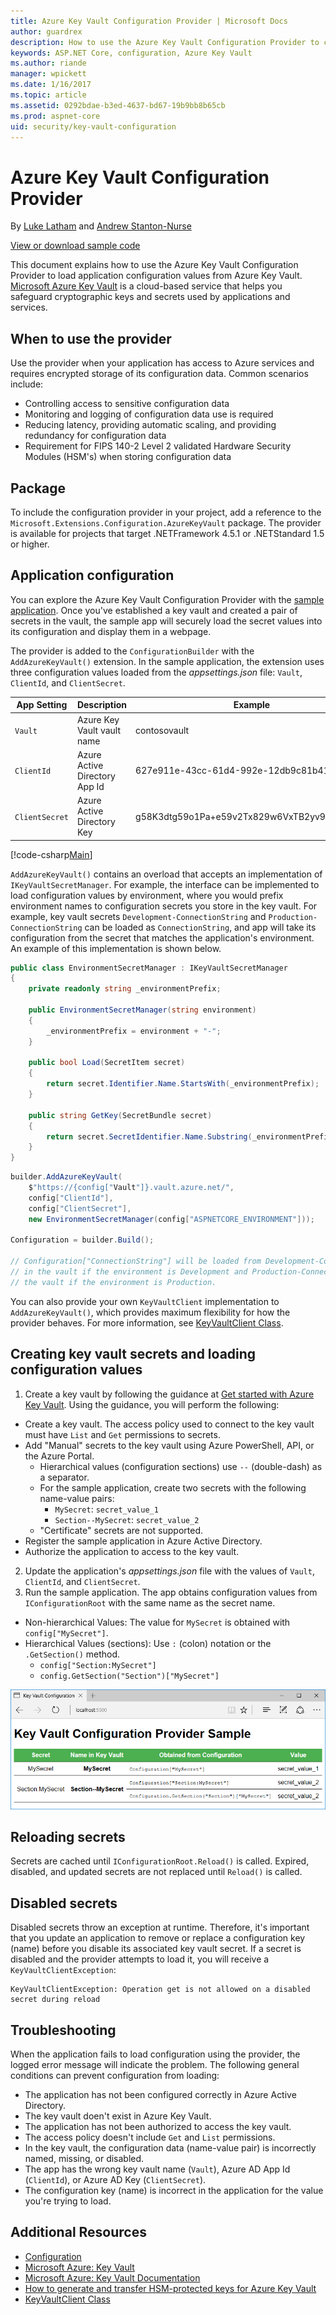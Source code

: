 ```yaml
---
title: Azure Key Vault Configuration Provider | Microsoft Docs
author: guardrex
description: How to use the Azure Key Vault Configuration Provider to configure an application using name-value pairs loaded at runtime.
keywords: ASP.NET Core, configuration, Azure Key Vault
ms.author: riande
manager: wpickett
ms.date: 1/16/2017
ms.topic: article
ms.assetid: 0292bdae-b3ed-4637-bd67-19b9bb8b65cb
ms.prod: aspnet-core
uid: security/key-vault-configuration
---
```

# Azure Key Vault Configuration Provider

By [Luke Latham](https://github.com/GuardRex) and [Andrew Stanton-Nurse](https://github.com/anurse)

[View or download sample code](https://github.com/aspnet/Docs/tree/master/aspnetcore/security/key-vault-configuration/sample)

This document explains how to use the Azure Key Vault Configuration Provider to load application configuration values from Azure Key Vault. [Microsoft Azure Key Vault](https://azure.microsoft.com/en-us/services/key-vault/) is a cloud-based service that helps you safeguard cryptographic keys and secrets used by applications and services.

## When to use the provider
Use the provider when your application has access to Azure services and requires encrypted storage of its configuration data. Common scenarios include:
* Controlling access to sensitive configuration data
* Monitoring and logging of configuration data use is required
* Reducing latency, providing automatic scaling, and providing redundancy for configuration data
* Requirement for FIPS 140-2 Level 2 validated Hardware Security Modules (HSM's) when storing configuration data

## Package
To include the configuration provider in your project, add a reference to the `Microsoft.Extensions.Configuration.AzureKeyVault` package. The provider is available for projects that target .NETFramework 4.5.1 or .NETStandard 1.5 or higher.

## Application configuration
You can explore the Azure Key Vault Configuration Provider with the [sample application](https://github.com/aspnet/Docs/tree/master/aspnetcore/security/key-vault-configuration/sample). Once you've established a key vault and created a pair of secrets in the vault, the sample app will securely load the secret values into its configuration and display them in a webpage.

The provider is added to the `ConfigurationBuilder` with the `AddAzureKeyVault()` extension. In the sample application, the extension uses three configuration values loaded from the *appsettings.json* file: `Vault`, `ClientId`, and `ClientSecret`.

App Setting | Description | Example
--- | --- | ---
`Vault` | Azure Key Vault vault name | contosovault
`ClientId` | Azure Active Directory App Id | 627e911e-43cc-61d4-992e-12db9c81b413
`ClientSecret` | Azure Active Directory Key | g58K3dtg59o1Pa+e59v2Tx829w6VxTB2yv9sv/101di=

[!code-csharp[Main](key-vault-configuration/sample/Startup.cs?name=snippet1&highlight=5,10-13)]

`AddAzureKeyVault()` contains an overload that accepts an implementation of `IKeyVaultSecretManager`. For example, the interface can be implemented to load configuration values by environment, where you would prefix environment names to configuration secrets you store in the key vault. For example, key vault secrets `Development-ConnectionString` and `Production-ConnectionString` can be loaded as `ConnectionString`, and app will take its configuration from the secret that matches the application's environment. An example of this implementation is shown below.

```csharp
public class EnvironmentSecretManager : IKeyVaultSecretManager
{
    private readonly string _environmentPrefix;

    public EnvironmentSecretManager(string environment)
    {
        _environmentPrefix = environment + "-";
    }

    public bool Load(SecretItem secret)
    {
        return secret.Identifier.Name.StartsWith(_environmentPrefix);
    }

    public string GetKey(SecretBundle secret)
    {
        return secret.SecretIdentifier.Name.Substring(_environmentPrefix.Length);
    }
}
```

```csharp
builder.AddAzureKeyVault(
    $"https://{config["Vault"]}.vault.azure.net/",
    config["ClientId"],
    config["ClientSecret"],
    new EnvironmentSecretManager(config["ASPNETCORE_ENVIRONMENT"]));
    
Configuration = builder.Build();

// Configuration["ConnectionString"] will be loaded from Development-ConnectionString
// in the vault if the environment is Development and Production-ConnectionString in
// the vault if the environment is Production.
```

You can also provide your own `KeyVaultClient` implementation to `AddAzureKeyVault()`, which provides maximum flexibility for how the provider behaves. For more information, see [KeyVaultClient Class](https://msdn.microsoft.com/en-us/library/microsoft.azure.keyvault.keyvaultclient.aspx). 

## Creating key vault secrets and loading configuration values
1. Create a key vault by following the guidance at [Get started with Azure Key Vault](https://azure.microsoft.com/en-us/documentation/articles/key-vault-get-started/). Using the guidance, you will perform the following:
  * Create a key vault. The access policy used to connect to the key vault must have `List` and `Get` permissions to secrets.
  * Add "Manual" secrets to the key vault using Azure PowerShell, API, or the Azure Portal.
    * Hierarchical values (configuration sections) use `--` (double-dash) as a separator.
    * For the sample application, create two secrets with the following name-value pairs:
      * `MySecret`: `secret_value_1`
      * `Section--MySecret`: `secret_value_2`
    * "Certificate" secrets are not supported.
  * Register the sample application in Azure Active Directory.
  * Authorize the application to access to the key vault.
2. Update the application's *appsettings.json* file with the values of `Vault`, `ClientId`, and `ClientSecret`.
3. Run the sample application. The app obtains configuration values from `IConfigurationRoot` with the same name as the secret name.
  * Non-hierarchical Values: The value for `MySecret` is obtained with `config["MySecret"]`.
  * Hierarchical Values (sections): Use `:` (colon) notation or the `.GetSection()` method.
    * `config["Section:MySecret"]`
    * `config.GetSection("Section")["MySecret"]`

![Browser window showing secret values loaded via the Azure Key Vault Configuration Provider](key-vault-configuration/_static/sample-output.png)

## Reloading secrets
Secrets are cached until `IConfigurationRoot.Reload()` is called. Expired, disabled, and updated secrets are not replaced until `Reload()` is called.

## Disabled secrets
Disabled secrets throw an exception at runtime. Therefore, it's important that you update an application to remove or replace a configuration key (name) before you disable its associated key vault secret. If a secret is disabled and the provider attempts to load it, you will receive a `KeyVaultClientException`:
```
KeyVaultClientException: Operation get is not allowed on a disabled secret during reload
```

## Troubleshooting
When the application fails to load configuration using the provider, the logged error message will indicate the problem. The following general conditions can prevent configuration from loading:
* The application has not been configured correctly in Azure Active Directory.
* The key vault doen't exist in Azure Key Vault.
* The application has not been authorized to access the key vault.
* The access policy doesn't include `Get` and `List` permissions.
* In the key vault, the configuration data (name-value pair) is incorrectly named, missing, or disabled.
* The app has the wrong key vault name (`Vault`), Azure AD App Id (`ClientId`), or Azure AD Key (`ClientSecret`).
* The configuration key (name) is incorrect in the application for the value you're trying to load.

## Additional Resources
* [Configuration](xref:fundamentals/configuration)
* [Microsoft Azure: Key Vault](https://azure.microsoft.com/en-us/services/key-vault/)
* [Microsoft Azure: Key Vault Documentation](https://docs.microsoft.com/en-us/azure/key-vault/)
* [How to generate and transfer HSM-protected keys for Azure Key Vault](https://docs.microsoft.com/en-us/azure/key-vault/key-vault-hsm-protected-keys)
* [KeyVaultClient Class](https://msdn.microsoft.com/en-us/library/microsoft.azure.keyvault.keyvaultclient.aspx)
